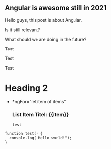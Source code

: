 ## Angular is awesome still in 2021

Hello guys, this post is about Angular.

Is it still relevant?

What should we are doing in the future?

Test

<span>Test</span>

<div>
Test
</div> 


# Heading 2

* *ngFor="let item of items" <div><h3>List Item Titel: {{item}} </h3>`test`</div>

```
function test() {
  console.log('Hello world!");
}
```